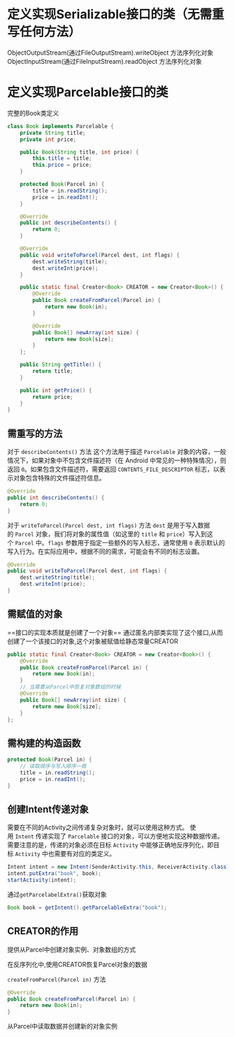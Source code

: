 # 定义实现Serializable接口的类（无需重写任何方法）

ObjectOutputStream(通过FileOutputStream).writeObject 方法序列化对象
ObjectInputStream(通过FileInputStream).readObject 方法序列化对象

# 定义实现Parcelable接口的类

完整的Book类定义
```java
class Book implements Parcelable {
    private String title;
    private int price;

    public Book(String title, int price) {
        this.title = title;
        this.price = price;
    }

    protected Book(Parcel in) {
        title = in.readString();
        price = in.readInt();
    }

    @Override
    public int describeContents() {
        return 0;
    }

    @Override
    public void writeToParcel(Parcel dest, int flags) {
        dest.writeString(title);
        dest.writeInt(price);
    }

    public static final Creator<Book> CREATOR = new Creator<Book>() {
        @Override
        public Book createFromParcel(Parcel in) {
            return new Book(in);
        }

        @Override
        public Book[] newArray(int size) {
            return new Book[size];
        }
    };

    public String getTitle() {
        return title;
    }

    public int getPrice() {
        return price;
    }
}
```


## 需重写的方法

对于 `describeContents()` 方法
这个方法用于描述 `Parcelable` 对象的内容，一般情况下，如果对象中不包含文件描述符（在 Android 中常见的一种特殊情况），则返回 `0`。如果包含文件描述符，需要返回 `CONTENTS_FILE_DESCRIPTOR` 标志，以表示对象包含特殊的文件描述符信息。

```java
@Override
public int describeContents() {
	return 0;
}
```

对于 `writeToParcel(Parcel dest, int flags)` 方法
`dest` 是用于写入数据的 `Parcel` 对象，我们将对象的属性值（如这里的 `title` 和 `price`）写入到这个 `Parcel` 中。`flags` 参数用于指定一些额外的写入标志，通常使用 `0` 表示默认的写入行为。在实际应用中，根据不同的需求，可能会有不同的标志设置。
```java
@Override
public void writeToParcel(Parcel dest, int flags) {
	dest.writeString(title);
	dest.writeInt(price);
}
```

## 需赋值的对象
==接口的实现本质就是创建了一个对象==
通过匿名内部类实现了这个接口,从而创建了一个该接口的对象,这个对象被赋值给静态常量CREATOR
```java
public static final Creator<Book> CREATOR = new Creator<Book>() {
	@Override
	public Book createFromParcel(Parcel in) {
		return new Book(in);
	}
	// 当需要从Parcel中恢复对象数组的时候
	@Override
	public Book[] newArray(int size) {
		return new Book[size];
	}
};
```

## 需构建的构造函数
```java
protected Book(Parcel in) {
	// 读取顺序与写入顺序一致 
	title = in.readString();
	price = in.readInt();
}
```

## 创建Intent传递对象
需要在不同的Activity之间传递复杂对象时，就可以使用这种方式。
使用 `Intent` 传递实现了 `Parcelable` 接口的对象，可以方便地实现这种数据传递。需要注意的是，传递的对象必须在目标 `Activity` 中能够正确地反序列化，即目标 `Activity` 中也需要有对应的类定义。
```java
Intent intent = new Intent(SenderActivity.this, ReceiverActivity.class);
intent.putExtra("book", book);
startActivity(intent);
```

通过`getParcelabelExtra()`获取对象
```java
Book book = getIntent().getParcelableExtra("book");
```

## CREATOR的作用

提供从Parcel中创建对象实例、对象数组的方式

在反序列化中,使用CREATOR恢复Parcel对象的数据

`createFromParcel(Parcel in)` 方法

```java
@Override
public Book createFromParcel(Parcel in) {
    return new Book(in);
}
```

从Parcel中读取数据并创建新的对象实例

